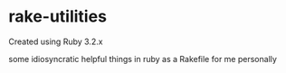 # rake-utilities

Created using Ruby 3.2.x

some idiosyncratic helpful things in ruby as a Rakefile for me personally
